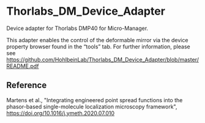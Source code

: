 # Thorlabs_DM_Device_Adapter
Device adapter for Thorlabs DMP40 for Micro-Manager.

This adapter enables the control of the deformable mirror via the device property browser found in the “tools” tab.
For further information, please see https://github.com/HohlbeinLab/Thorlabs_DM_Device_Adapter/blob/master/README.pdf

## Reference
Martens et al., "Integrating engineered point spread functions into the phasor-based single-molecule localization microscopy framework", https://doi.org/10.1016/j.ymeth.2020.07.010
